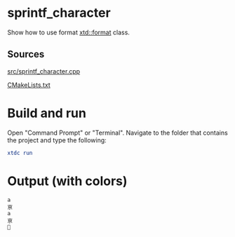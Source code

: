 # sprintf_character

Show how to use format [xtd::format](../../../../src/xtd.core/include/xtd/format.h) class.

## Sources

[src/sprintf_character.cpp](src/sprintf_character.cpp)

[CMakeLists.txt](CMakeLists.txt)

# Build and run

Open "Command Prompt" or "Terminal". Navigate to the folder that contains the project and type the following:

```cmake
xtdc run
```

# Output (with colors)

```
a
亰
a
亰
🐨
```

